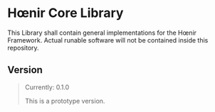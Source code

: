 # Hœnir Core Library

This Library shall contain general implementations for the Hœnir Framework.
Actual runable software will not be contained inside this repository.

## Version
> Currently: 0.1.0
>
> This is a prototype version.

